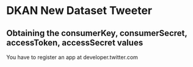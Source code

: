 # DKAN New Dataset Tweeter

## Obtaining the consumerKey, consumerSecret, accessToken, accessSecret values

You have to register an app at developer.twitter.com
